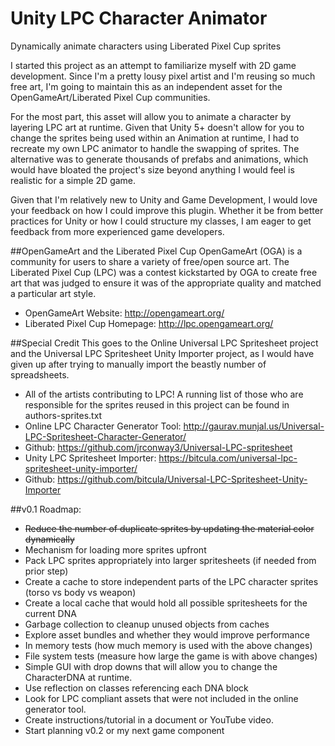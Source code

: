 # Unity LPC Character Animator
Dynamically animate characters using Liberated Pixel Cup sprites

I started this project as an attempt to familiarize myself with 2D game development. Since I'm a pretty lousy pixel artist and I'm reusing so much free art, I'm going to maintain this as an independent asset for the OpenGameArt/Liberated Pixel Cup communities.

For the most part, this asset will allow you to animate a character by layering LPC art at runtime. Given that Unity 5+ doesn't allow for you to change the sprites being used within an Animation at runtime, I had to recreate my own LPC animator to handle the swapping of sprites. The alternative was to generate thousands of prefabs and animations, which would have bloated the project's size beyond anything I would feel is realistic for a simple 2D game.

Given that I'm relatively new to Unity and Game Development, I would love your feedback on how I could improve this plugin. Whether it be from better practices for Unity or how I could structure my classes, I am eager to get feedback from more experienced game developers.

##OpenGameArt and the Liberated Pixel Cup
OpenGameArt (OGA) is a community for users to share a variety of free/open source art. The Liberated Pixel Cup (LPC) was a contest kickstarted by OGA to create free art that was judged to ensure it was of the appropriate quality and matched a particular art style.

* OpenGameArt Website: http://opengameart.org/
* Liberated Pixel Cup Homepage: http://lpc.opengameart.org/

##Special Credit
This goes to the Online Universal LPC Spritesheet project and the Universal LPC Spritesheet Unity Importer project, as I would have given up after trying to manually import the beastly number of spreadsheets.

 * All of the artists contributing to LPC! A running list of those who are responsible for the sprites reused in this project can be found in authors-sprites.txt
 * Online LPC Character Generator Tool: http://gaurav.munjal.us/Universal-LPC-Spritesheet-Character-Generator/
  * Github: https://github.com/jrconway3/Universal-LPC-spritesheet
 * Unity LPC Spritesheet Importer: https://bitcula.com/universal-lpc-spritesheet-unity-importer/
  * Github: https://github.com/bitcula/Universal-LPC-Spritesheet-Unity-Importer

##v0.1 Roadmap:
  * ~~Reduce the number of duplicate sprites by updating the material color dynamically~~
  * Mechanism for loading more sprites upfront
  * Pack LPC sprites appropriately into larger spritesheets (if needed from prior step)
  * Create a cache to store independent parts of the LPC character sprites (torso vs body vs weapon)
  * Create a local cache that would hold all possible spritesheets for the current DNA
  * Garbage collection to cleanup unused objects from caches
  * Explore asset bundles and whether they would improve performance
  * In memory tests (how much memory is used with the above changes)
  * File system tests (measure how large the game is with above changes)
  * Simple GUI with drop downs that will allow you to change the CharacterDNA at runtime.
  * Use reflection on classes referencing each DNA block
  * Look for LPC compliant assets that were not included in the online generator tool.
  * Create instructions/tutorial in a document or YouTube video.
  * Start planning v0.2 or my next game component
  
